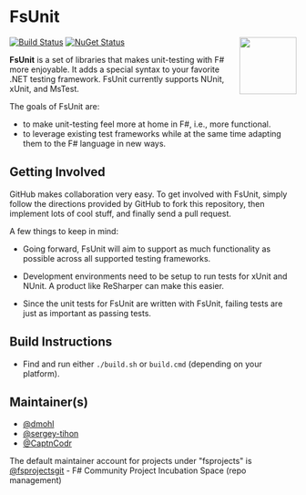 # FsUnit

<img align="right" width="100" style="margin-left:20px" src="https://raw.githubusercontent.com/fsprojects/fsunit/master/docs/img/logo.png">

[![Build Status](https://img.shields.io/github/actions/workflow/status/fsprojects/FsUnit/main.yml?branch=master&logo=github&labelColor=4A4A4A&label=Build%20and%20Test)](https://github.com/fsprojects/FsUnit/actions?query=branch%3Amaster)
[![NuGet Status](https://buildstats.info/nuget/FsUnit)](https://www.nuget.org/packages/FsUnit/)

**FsUnit** is a set of libraries that makes unit-testing with F# more enjoyable. It adds a special syntax to your favorite .NET testing framework.
FsUnit currently supports NUnit, xUnit, and MsTest.

The goals of FsUnit are:

* to make unit-testing feel more at home in F#, i.e., more functional.
* to leverage existing test frameworks while at the same time adapting them to the F# language in new ways.

## Getting Involved

GitHub makes collaboration very easy. To get involved with FsUnit, simply follow the directions provided by GitHub to
fork this repository, then implement lots of cool stuff, and finally send a pull request.

A few things to keep in mind:

* Going forward, FsUnit will aim to support as much functionality as possible across all supported testing frameworks.

* Development environments need to be setup to run tests for xUnit and NUnit. A product like ReSharper can make this easier.

* Since the unit tests for FsUnit are written with FsUnit, failing tests are just as important as passing tests.

## Build Instructions
- Find and run either `./build.sh` or `build.cmd` (depending on your platform).

## Maintainer(s)

- [@dmohl](https://github.com/dmohl)
- [@sergey-tihon](https://github.com/sergey-tihon)
- [@CaptnCodr](https://github.com/CaptnCodr)

The default maintainer account for projects under "fsprojects" is [@fsprojectsgit](https://github.com/fsprojectsgit) - F# Community Project Incubation Space (repo management)
